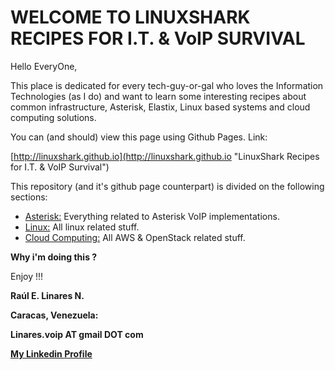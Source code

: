 # WELCOME TO LINUXSHARK RECIPES FOR I.T. & VoIP SURVIVAL

Hello EveryOne,

This place is dedicated for every tech-guy-or-gal who loves the Information Technologies (as I do) and want to learn some interesting recipes about common infrastructure, Asterisk, Elastix, Linux based systems and cloud computing solutions.

You can (and should) view this page using Github Pages. Link:

[http://linuxshark.github.io](http://linuxshark.github.io "LinuxShark Recipes for I.T. & VoIP Survival")

This repository (and it's github page counterpart) is divided on the following sections:

* [Asterisk:](http://linuxshark.github.io/recipes/asterisk) Everything related to Asterisk VoIP implementations.
* [Linux:](http://linuxshark.github.io/recipes/linux) All linux related stuff.
* [Cloud Computing:](http://linuxshark.github.io/recipes/cloudcomputing) All AWS & OpenStack related stuff.

**Why i'm doing this ?**


Enjoy !!!

**Raúl E. Linares N.**

**Caracas, Venezuela:**

**Linares.voip AT gmail DOT com**

**[My Linkedin Profile](https://www.linkedin.com/in/ra%C3%BAl-linares-773527114/)** 

